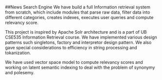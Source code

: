 ##News Search Engine
We have build a full Information retrieval system from scratch, which include modules that parse raw data, filter data into different categories, creates indexes, executes user queries and compute relevancy score.

This project is inspired by Apache Solr architecture and is a part of UB CSE535 Information Retrieval course. We have implemented various design patterns such singletons, factory and interpretor design pattern. We also gave special considerations to efficiency in string processing and tokanization.

We have used vector space model to compute relevancy scores and working on latent semantic indexing to deal with the problem of synonymy and polesemy.
